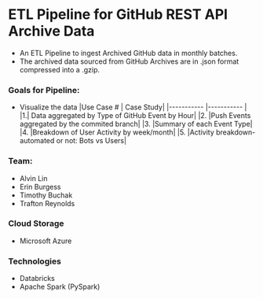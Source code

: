 # ETL Pipeline for GitHub REST API Archive Data
- An ETL Pipeline to ingest Archived GitHub data in monthly batches.
- The archived data sourced from GitHub Archives are in .json format 
compressed into a .gzip. 

### Goals for Pipeline:
- Visualize the data 
  |Use Case # | Case Study|
  |----------- |----------- |
  |1.| Data aggregated by Type of GitHub Event by Hour|
  |2. |Push Events aggregated by the commited branch|
  |3. |Summary of each Event Type|
  |4. |Breakdown of User Activity by week/month|
  |5. |Activity breakdown- automated or not: Bots vs Users|
  
### Team:
- Alvin Lin
- Erin Burgess
- Timothy Buchak
- Trafton Reynolds

### Cloud Storage
- Microsoft Azure

### Technologies
- Databricks
- Apache Spark (PySpark)

